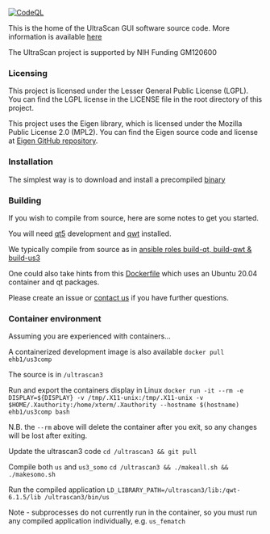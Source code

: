 [![CodeQL](https://github.com/ehb54/ultrascan3/actions/workflows/codeql-analysis.yml/badge.svg)](https://github.com/ehb54/ultrascan3/actions/workflows/codeql-analysis.yml)

This is the home of the UltraScan GUI software source code.
More information is available [here](https://ultrascan.aucsolutions.com)

The UltraScan project is supported by NIH Funding GM120600

### Licensing

This project is licensed under the Lesser General Public License (LGPL). You can find the LGPL license in the LICENSE file in the root directory of this project.

This project uses the Eigen library, which is licensed under the Mozilla Public License 2.0 (MPL2). 
You can find the Eigen source code and license at [Eigen GitHub repository](https://gitlab.com/libeigen/eigen).

### Installation

The simplest way is to download and install a precompiled [binary](https://www.ultrascan3.aucsolutions.com/download.php)

### Building
 
If you wish to compile from source, here are some notes to get you started.

You will need [qt5](https://doc.qt.io/qt-5/gettingstarted.html) development and [qwt](https://qwt.sourceforge.io/) installed.

We typically compile from source as in [ansible roles build-qt, build-qwt & build-us3](https://github.com/KJSain/us3lims-roles/tree/master/roles)

One could also take hints from this [Dockerfile](https://github.com/ehb54/ultrascan3/blob/master/admin/codeql/docker/docker/Dockerfile) which uses an Ubuntu 20.04 container and qt packages.

Please create an issue or [contact us](https://www.ultrascan3.aucsolutions.com/contacts.php) if you have further questions.

### Container environment

Assuming you are experienced with containers...

A containerized development image is also available
```docker pull ehb1/us3comp```

The source is in `/ultrascan3`

Run and export the containers display in Linux 
```docker run -it --rm -e DISPLAY=${DISPLAY} -v /tmp/.X11-unix:/tmp/.X11-unix -v $HOME/.Xauthority:/home/xterm/.Xauthority --hostname $(hostname) ehb1/us3comp bash```

N.B. the `--rm` above will delete the container after you exit, so any changes will be lost after exiting.

Update the ultrascan3 code ```cd /ultrascan3 && git pull```

Compile both `us` and `us3_somo` ```cd /ultrascan3 && ./makeall.sh && ./makesomo.sh```

Run the compiled application ```LD_LIBRARY_PATH=/ultrascan3/lib:/qwt-6.1.5/lib /ultrascan3/bin/us```

Note - subprocesses do not currently run in the container, so you must run any compiled application individually, e.g. `us_fematch`

